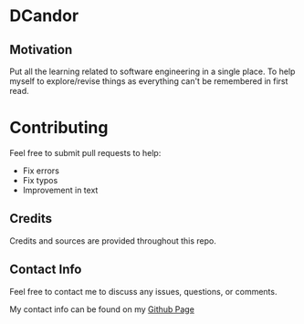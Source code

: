  
# DCandor

## Motivation
Put all the learning related to software engineering in a single place. To help myself to explore/revise things as everything can't be remembered in first read.

# Contributing
Feel free to submit pull requests to help:
- Fix errors
- Fix typos
- Improvement in text


## Credits
Credits and sources are provided throughout this repo.

## Contact Info
Feel free to contact me to discuss any issues, questions, or comments.

My contact info can be found on my [Github Page](https://github.com/saikunocoda)